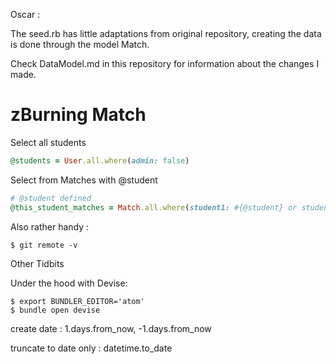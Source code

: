Oscar :

The seed.rb has little adaptations from original repository, creating the data is done through the model Match.

Check DataModel.md in this repository for information about the changes I made.



# zBurning Match

Select all students

```ruby
@students = User.all.where(admin: false)
```

Select from Matches with @student

```ruby
# @student defined
@this_student_matches = Match.all.where(student1: #{@student} or student2: #{@student})
```



Also rather handy :

```shell
$ git remote -v
```



Other Tidbits

Under the hood with Devise:

```shell
$ export BUNDLER_EDITOR='atom'
$ bundle open devise
```



create date :  1.days.from_now, -1.days.from_now

truncate to date only : datetime.to_date



```




```